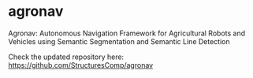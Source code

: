 # agronav
Agronav: Autonomous Navigation Framework for Agricultural Robots and Vehicles using Semantic Segmentation and Semantic Line Detection

Check the updated repository here: https://github.com/StructuresComp/agronav
